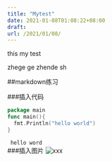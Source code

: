 ```yaml
---
title: "Mytest"
date: 2021-01-08T01:08:22+08:00
draft: 
url: /2021/01/08/
---
```


this my test


zhege   ge zhende sh 


##markdown练习

###插入代码

```go
package main
func main(){
  fmt.Println("hello world")
}
```
` hello word`  
###插入图片
![xxx](/images/2018/12/52639.jpg)



